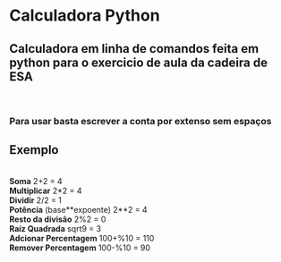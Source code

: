 # Calculadora Python
## Calculadora em linha de comandos feita em python para o exercicio de aula da cadeira de ESA
<br>

### Para usar basta escrever a conta por extenso sem espaços
## **Exemplo**
\
**Soma** 2+2 = 4 \
**Multiplicar** 2*2 = 4 \
**Dividir** 2/2 = 1 \
**Potência** (base\**expoente) 2**2 = 4 \
**Resto da divisão** 2%2 = 0 \
**Raíz Quadrada** sqrt9 = 3 \
**Adcionar Percentagem** 100+%10 = 110 \
**Remover Percentagem** 100-%10 = 90 
